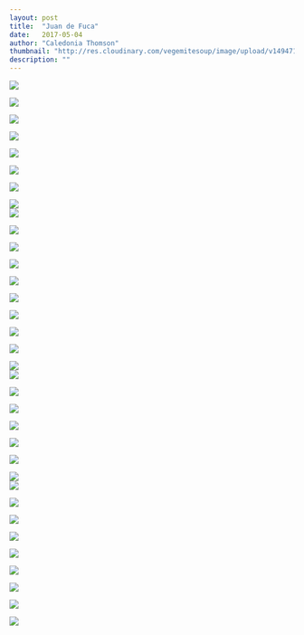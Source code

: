 ```yaml
---
layout: post
title:  "Juan de Fuca"
date:   2017-05-04
author: "Caledonia Thomson"
thumbnail: "http://res.cloudinary.com/vegemitesoup/image/upload/v1494711622/juan_de_fuca/DSC03583.jpg"
description: ""
---
```


<a href="http://res.cloudinary.com/vegemitesoup/image/upload/v1494711622/juan_de_fuca/DSC03583.jpg"><img src="http://res.cloudinary.com/vegemitesoup/image/upload/v1494711622/juan_de_fuca/DSC03583.jpg" /></a>

<a href="http://res.cloudinary.com/vegemitesoup/image/upload/v1494711623/juan_de_fuca/DSC03589.jpg"><img src="http://res.cloudinary.com/vegemitesoup/image/upload/v1494711623/juan_de_fuca/DSC03589.jpg" /></a>

<a href="http://res.cloudinary.com/vegemitesoup/image/upload/v1494711623/juan_de_fuca/DSC03630.jpg"><img src="http://res.cloudinary.com/vegemitesoup/image/upload/v1494711623/juan_de_fuca/DSC03630.jpg" /></a>

<a href="http://res.cloudinary.com/vegemitesoup/image/upload/v1494711625/juan_de_fuca/DSC03703-Pano.jpg"><img src="http://res.cloudinary.com/vegemitesoup/image/upload/v1494711625/juan_de_fuca/DSC03703-Pano.jpg" /></a>

<a href="http://res.cloudinary.com/vegemitesoup/image/upload/v1494711625/juan_de_fuca/DSC03717.jpg"><img src="http://res.cloudinary.com/vegemitesoup/image/upload/v1494711625/juan_de_fuca/DSC03717.jpg" /></a>

<a href="http://res.cloudinary.com/vegemitesoup/image/upload/v1494711625/juan_de_fuca/DSC03728.jpg"><img src="http://res.cloudinary.com/vegemitesoup/image/upload/v1494711625/juan_de_fuca/DSC03728.jpg" /></a>

<a href="http://res.cloudinary.com/vegemitesoup/image/upload/v1494711625/juan_de_fuca/DSC03733.jpg"><img src="http://res.cloudinary.com/vegemitesoup/image/upload/v1494711625/juan_de_fuca/DSC03733.jpg" /></a>

<div class="row vertical-align">
	<div class="col-sm-6 col-xs-12">
		<a href="http://res.cloudinary.com/vegemitesoup/image/upload/v1494711628/juan_de_fuca/DSC03826.jpg"><img src="http://res.cloudinary.com/vegemitesoup/image/upload/v1494711628/juan_de_fuca/DSC03826.jpg" /></a>
	</div>
	<div class="col-sm-6 col-xs-12">
		<a href="http://res.cloudinary.com/vegemitesoup/image/upload/v1494711628/juan_de_fuca/DSC03839.jpg"><img src="http://res.cloudinary.com/vegemitesoup/image/upload/v1494711628/juan_de_fuca/DSC03839.jpg" /></a>
	</div>
</div>

<a href="http://res.cloudinary.com/vegemitesoup/image/upload/v1494711627/juan_de_fuca/DSC03835.jpg"><img src="http://res.cloudinary.com/vegemitesoup/image/upload/v1494711627/juan_de_fuca/DSC03835.jpg" /></a>

<a href="http://res.cloudinary.com/vegemitesoup/image/upload/v1494711630/juan_de_fuca/DSC03846.jpg"><img src="http://res.cloudinary.com/vegemitesoup/image/upload/v1494711630/juan_de_fuca/DSC03846.jpg" /></a>

<a href="http://res.cloudinary.com/vegemitesoup/image/upload/v1494711630/juan_de_fuca/DSC03868.jpg"><img src="http://res.cloudinary.com/vegemitesoup/image/upload/v1494711630/juan_de_fuca/DSC03868.jpg" /></a>

<a href="http://res.cloudinary.com/vegemitesoup/image/upload/v1494711630/juan_de_fuca/DSC03900-Pano.jpg"><img src="http://res.cloudinary.com/vegemitesoup/image/upload/v1494711630/juan_de_fuca/DSC03900-Pano.jpg" /></a>

<a href="http://res.cloudinary.com/vegemitesoup/image/upload/v1494711630/juan_de_fuca/DSC03906.jpg"><img src="http://res.cloudinary.com/vegemitesoup/image/upload/v1494711630/juan_de_fuca/DSC03906.jpg" /></a>

<a href="http://res.cloudinary.com/vegemitesoup/image/upload/v1494711632/juan_de_fuca/DSC03934.jpg"><img src="http://res.cloudinary.com/vegemitesoup/image/upload/v1494711632/juan_de_fuca/DSC03934.jpg" /></a>

<a href="http://res.cloudinary.com/vegemitesoup/image/upload/v1494711632/juan_de_fuca/DSC03940.jpg"><img src="http://res.cloudinary.com/vegemitesoup/image/upload/v1494711632/juan_de_fuca/DSC03940.jpg" /></a>

<a href="http://res.cloudinary.com/vegemitesoup/image/upload/v1494711623/juan_de_fuca/DSC03983.jpg"><img src="http://res.cloudinary.com/vegemitesoup/image/upload/v1494711623/juan_de_fuca/DSC03983.jpg" /></a>

<div class="row vertical-align">
	<div class="col-sm-6 col-xs-12">
		<a href="http://res.cloudinary.com/vegemitesoup/image/upload/v1494711627/juan_de_fuca/DSC04040.jpg"><img src="http://res.cloudinary.com/vegemitesoup/image/upload/v1494711627/juan_de_fuca/DSC04040.jpg" /></a>
	</div>
	<div class="col-sm-6 col-xs-12">
		<a href="http://res.cloudinary.com/vegemitesoup/image/upload/v1494711631/juan_de_fuca/DSC04129.jpg"><img src="http://res.cloudinary.com/vegemitesoup/image/upload/v1494711631/juan_de_fuca/DSC04129.jpg" /></a>
	</div>
</div>

<a href="http://res.cloudinary.com/vegemitesoup/image/upload/v1494711627/juan_de_fuca/DSC04053.jpg"><img src="http://res.cloudinary.com/vegemitesoup/image/upload/v1494711627/juan_de_fuca/DSC04053.jpg" /></a>

<a href="http://res.cloudinary.com/vegemitesoup/image/upload/v1494711629/juan_de_fuca/DSC04069.jpg"><img src="http://res.cloudinary.com/vegemitesoup/image/upload/v1494711629/juan_de_fuca/DSC04069.jpg" /></a>

<a href="http://res.cloudinary.com/vegemitesoup/image/upload/v1494711629/juan_de_fuca/DSC04087.jpg"><img src="http://res.cloudinary.com/vegemitesoup/image/upload/v1494711629/juan_de_fuca/DSC04087.jpg" /></a>

<a href="http://res.cloudinary.com/vegemitesoup/image/upload/v1494711632/juan_de_fuca/DSC04125.jpg"><img src="http://res.cloudinary.com/vegemitesoup/image/upload/v1494711632/juan_de_fuca/DSC04125.jpg" /></a>

<a href="http://res.cloudinary.com/vegemitesoup/image/upload/v1494711631/juan_de_fuca/DSC04130-Pano-2.jpg"><img src="http://res.cloudinary.com/vegemitesoup/image/upload/v1494711631/juan_de_fuca/DSC04130-Pano-2.jpg" /></a>

<div class="row vertical-align">
	<div class="col-sm-6 col-xs-12">
		<a href="http://res.cloudinary.com/vegemitesoup/image/upload/v1494711634/juan_de_fuca/DSC04166.jpg"><img src="http://res.cloudinary.com/vegemitesoup/image/upload/v1494711634/juan_de_fuca/DSC04166.jpg" /></a>
	</div>
	<div class="col-sm-6 col-xs-12">
		<a href="http://res.cloudinary.com/vegemitesoup/image/upload/v1494711629/juan_de_fuca/DSC04118-Pano.jpg"><img src="http://res.cloudinary.com/vegemitesoup/image/upload/v1494711629/juan_de_fuca/DSC04118-Pano.jpg" /></a>
	</div>
</div>

<a href="http://res.cloudinary.com/vegemitesoup/image/upload/v1494711632/juan_de_fuca/DSC04137.jpg"><img src="http://res.cloudinary.com/vegemitesoup/image/upload/v1494711632/juan_de_fuca/DSC04137.jpg" /></a>

<a href="http://res.cloudinary.com/vegemitesoup/image/upload/v1494711633/juan_de_fuca/DSC04140.jpg"><img src="http://res.cloudinary.com/vegemitesoup/image/upload/v1494711633/juan_de_fuca/DSC04140.jpg" /></a>

<a href="http://res.cloudinary.com/vegemitesoup/image/upload/v1494711634/juan_de_fuca/DSC04144.jpg"><img src="http://res.cloudinary.com/vegemitesoup/image/upload/v1494711634/juan_de_fuca/DSC04144.jpg" /></a>

<a href="http://res.cloudinary.com/vegemitesoup/image/upload/v1494711634/juan_de_fuca/DSC04172.jpg"><img src="http://res.cloudinary.com/vegemitesoup/image/upload/v1494711634/juan_de_fuca/DSC04172.jpg" /></a>

<a href="http://res.cloudinary.com/vegemitesoup/image/upload/v1494711633/juan_de_fuca/DSC04151.jpg"><img src="http://res.cloudinary.com/vegemitesoup/image/upload/v1494711633/juan_de_fuca/DSC04151.jpg" /></a>

<a href="http://res.cloudinary.com/vegemitesoup/image/upload/v1494711634/juan_de_fuca/DSC04158.jpg"><img src="http://res.cloudinary.com/vegemitesoup/image/upload/v1494711634/juan_de_fuca/DSC04158.jpg" /></a>

<a href="http://res.cloudinary.com/vegemitesoup/image/upload/v1494711635/juan_de_fuca/DSC04188.jpg"><img src="http://res.cloudinary.com/vegemitesoup/image/upload/v1494711635/juan_de_fuca/DSC04188.jpg" /></a>

<a href="http://res.cloudinary.com/vegemitesoup/image/upload/v1494711635/juan_de_fuca/DSC04206.jpg"><img src="http://res.cloudinary.com/vegemitesoup/image/upload/v1494711635/juan_de_fuca/DSC04206.jpg" /></a>
